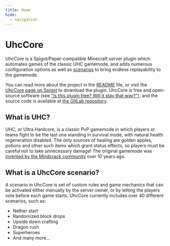 ```yaml
---
title: Home
hide:
  - navigation
---
```


# UhcCore

UhcCore is a Spigot/Paper-compatible Minecraft server plugin which automates
games of the classic UHC gamemode, and adds numerous configuration options as
well as [scenarios][scenarios] to bring endless replayability to the gamemode.

You can read more about the project in the [README][readme] file, or visit the
[UhcCore page on Spigot][spigot-page] to download the plugin. UhcCore is free
and open-source software (see
["Is this plugin free? Will it stay that way?"][is-it-free]), and the
source code is available at [the GitLab repository][repo].

[scenarios]: #what-is-a-uhccore-scenario
[readme]: https://gitlab.com/uhccore/uhccore/-/blob/main/README.md
[spigot-page]: https://www.spigotmc.org/resources/uhccore.102507/
[is-it-free]: faq#is-this-plugin-free-will-it-stay-that-way
[repo]: https://gitlab.com/uhccore/uhccore

## What is UHC?

UHC, or Ultra Hardcore, is a classic PvP gamemode in which players or teams
fight to be the last one standing in survival mode, with natural health
regeneration disabled. The only sources of healing are golden apples, potions
and other such items which grant status effects, so players must be careful
not to take unnecessary damage! The original gamemode was
[invented by the Mindcrack community][uhc-origins] over 10 years ago.

[uhc-origins]: https://www.reddit.com/r/mindcrack/comments/syqitq/the_origins_of_the_uhc_mod_10_years_ago/

## What is a UhcCore scenario?

A scenario in UhcCore is set of custom rules and game mechanics that can be
activated either manually by the server owner, or by letting the players vote
before each game starts. UhcCore currently includes over 40 different
scenarios, such as:

- Nether start
- Randomized block drops
- Upside down crafting
- Dragon rush
- Superheroes
- And many more...
